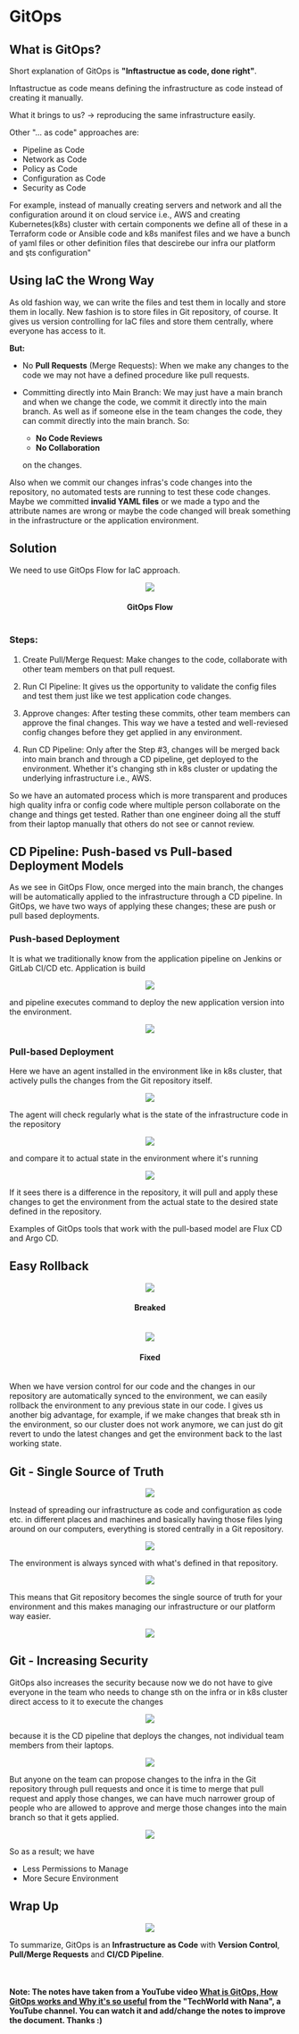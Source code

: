 # GitOps

## What is GitOps?

Short explanation of GitOps is **"Inftastructue as code, done right"**.

Inftastructue as code means defining the infrastructure as code instead of creating it manually. 

What it brings to us? -> reproducing the same infrastructure easily.

Other "... as code" approaches are:
 - Pipeline as Code
 - Network as Code
 - Policy as Code
 - Configuration as Code
 - Security as Code

For example, instead of manually creating servers and network and all the configuration around it on cloud service i.e., AWS and creating Kubernetes(k8s) cluster with certain components we define all of these in a Terraform code or Ansible code and k8s manifest files and we have a bunch of yaml files or other definition files that descirebe our infra our platform and şts configuration"



## Using IaC the Wrong Way

As old fashion way, we can write the files and test them in locally and store them in locally. New fashion is to store files in Git repository, of course. It gives us version controlling for IaC files and store them centrally, where everyone has access to it.

**But:**
 - No **Pull Requests** (Merge Requests): When we make any changes to the code we may not have a defined procedure like pull requests. 
 - Committing directly into Main Branch: We may just have a main branch and when we change the code, we commit it directly into the main branch. As well as if someone else in the team changes the code, they can commit directly into the main branch. So:

   - **No Code Reviews**
   - **No Collaboration**
 
   on the changes.

Also when we commit our changes infras's code changes into the repository, no automated tests are running to test these code changes. Maybe we committed **invalid YAML files** or we made a typo and the attribute names are wrong or maybe the code changed will break something in the infrastructure or the application environment. 



## Solution
We need to use GitOps Flow for IaC approach.

<p align="center">
  <img src="images/GitOps/image-1.png">
</p>
<h4 align="center">GitOps Flow<br><br></h1>



### Steps:
 1. Create Pull/Merge Request: Make changes to the code, collaborate with other team members on that pull request.
 2. Run CI Pipeline: It gives us the opportunity to validate the config files and test them just like we test application code changes.
 
 3. Approve changes: After testing these commits, other team members can approve the final changes. This way we have a tested and well-reviesed config changes before they get applied in any environment.
 
 4. Run CD Pipeline: Only after the Step #3, changes will be merged back into main branch and through a CD pipeline, get deployed to the environment. Whether it's changing sth in k8s cluster or updating the underlying infrastructure i.e., AWS.
 
 So we have an automated process which is more transparent and produces high quality infra or config code where multiple person collaborate on the change and things get tested. Rather than one engineer doing all the stuff from their laptop manually that others do not see or cannot review.



## CD Pipeline: Push-based vs Pull-based Deployment Models

As we see in GitOps Flow, once merged into the main branch, the changes will be automatically applied to the infrastructure through a CD pipeline. In GitOps, we have two ways of applying these changes; these are push or pull based deployments. 



### Push-based Deployment
It is what we traditionally know from the application pipeline on Jenkins or GitLab CI/CD etc. Application is build 

<p align="center">
  <img src="images/GitOps/image-2.png">
</p>

and pipeline executes command to deploy the new application version into the environment.

<p align="center">
  <img src="images/GitOps/image-3.png">
</p>



### Pull-based Deployment

Here we have an agent installed in the environment like in k8s cluster, that actively pulls the changes from the Git repository itself. 

<p align="center">
  <img src="images/GitOps/image-4.png">
</p>

The agent will check regularly what is the state of the infrastructure code in the repository

<p align="center">
  <img src="images/GitOps/image-5.png">
</p>

and compare it to actual state in the environment where it's running

<p align="center">
  <img src="images/GitOps/image-6.png">
</p>

If it sees there is a difference in the repository, it will pull and apply these changes to get the environment from the actual state to the desired state defined in the repository.

Examples of GitOps tools that work with the pull-based model are Flux CD and Argo CD. 



## Easy Rollback

<p align="center">
  <img src="images/GitOps/image-7.png">
</p>
<h4 align="center">Breaked<br><br></h1>

<p align="center">
  <img src="images/GitOps/image-8.png">
</p>
<h4 align="center">Fixed<br><br></h1>

When we have version control for our code and the changes in our repository are automatically synced to the environment, we can easily rollback the environment to any previous state in our code. I gives us another big advantage, for example, if we make changes that break sth in the environment, so our cluster does not work anymore, we can just do git revert to undo the latest changes and get the environment back to the last working state. 



## Git - Single Source of Truth
<p align="center">
  <img src="images/GitOps/image-9.png">
</p>

Instead of spreading our infrastructure as code and configuration as code etc. in different places and machines and basically having those files lying around on our computers, everything is stored centrally in a Git repository. 

<p align="center">
  <img src="images/GitOps/image-10.png">
</p>

The environment is always synced with what's defined in that repository.

<p align="center">
  <img src="images/GitOps/image-11.png">
</p>

This means that Git repository becomes the single source of truth for your environment and this makes managing our infrastructure or our platform way easier.

<p align="center">
  <img src="images/GitOps/image-12.png">
</p>



## Git - Increasing Security
GitOps also increases the security because now we do not have to give everyone in the team who needs to change sth on the infra or in k8s cluster direct access to it to execute the changes

<p align="center">
  <img src="images/GitOps/image-13.png">
</p>

because it is the CD pipeline that deploys the changes, not individual team members from their laptops.

<p align="center">
  <img src="images/GitOps/image-14.png">
</p>

But anyone on the team can propose changes to the infra in the Git repository through pull requests and once it is time to merge that pull request and apply those changes, we can have much narrower group of people who are allowed to approve and merge those changes into the main branch so that it gets applied.

<p align="center">
  <img src="images/GitOps/image-15.png">
</p>

So as a result; we have
 - Less Permissions to Manage
 - More Secure Environment

## Wrap Up
<p align="center">
  <img src="images/GitOps/image-16.png">
</p>

To summarize, GitOps is an **Infrastructure as Code** with **Version Control**, **Pull/Merge Requests** and **CI/CD Pipeline**. 

<br>

#### Note: The notes have taken from a YouTube video [What is GitOps, How GitOps works and Why it's so useful](https://www.youtube.com/watch?v=f5EpcWp0THw&ab_channel=TechWorldwithNana) from the "TechWorld with Nana", a YouTube channel. You can watch it and add/change the notes to improve the document. Thanks :)
